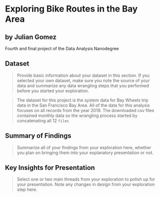 # Exploring Bike Routes in the Bay Area
## by Julian Gomez
Fourth and final project of the Data Analysis Nanodegree


## Dataset

> Provide basic information about your dataset in this section. If you selected your own dataset, make sure you note the source of your data and summarize any data wrangling steps that you performed before you started your exploration.

> The dataset for this project is the system data for Bay Wheels trip data in the San Francisco Bay Area. All of the data for this analysis focuses on all records from the year 2019. The downloaded csv files contained monthly data so the wrangling process started by concatenating all 12 `files` 


## Summary of Findings

> Summarize all of your findings from your exploration here, whether you plan on bringing them into your explanatory presentation or not.


## Key Insights for Presentation

> Select one or two main threads from your exploration to polish up for your presentation. Note any changes in design from your exploration step here.
